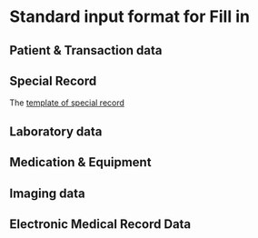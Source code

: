 # Standard input format for Fill in


## Patient &amp; Transaction data


## Special Record
  
The [template of special record](hn-txn.md#register-deregister-to-special-records)


## Laboratory data


## Medication &amp; Equipment


## Imaging data


## Electronic Medical Record Data
